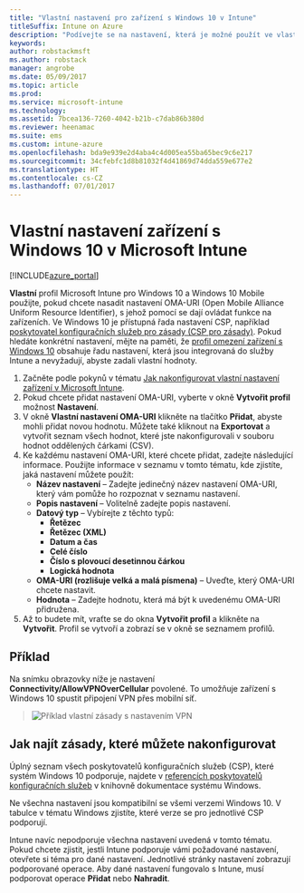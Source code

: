 ```yaml
---
title: "Vlastní nastavení pro zařízení s Windows 10 v Intune"
titleSuffix: Intune on Azure
description: "Podívejte se na nastavení, která je možné použít ve vlastním profilu Windows 10."
keywords: 
author: robstackmsft
ms.author: robstack
manager: angrobe
ms.date: 05/09/2017
ms.topic: article
ms.prod: 
ms.service: microsoft-intune
ms.technology: 
ms.assetid: 7bcea136-7260-4042-b21b-c7dab86b380d
ms.reviewer: heenamac
ms.suite: ems
ms.custom: intune-azure
ms.openlocfilehash: bda9e939e2d4aba4c4d005ea55ba65bec9c6e217
ms.sourcegitcommit: 34cfebfc1d8b81032f4d41869d74dda559e677e2
ms.translationtype: HT
ms.contentlocale: cs-CZ
ms.lasthandoff: 07/01/2017
---
```

# <a name="custom-device-settings-for-windows-10-devices-in-microsoft-intune"></a>Vlastní nastavení zařízení s Windows 10 v Microsoft Intune

[!INCLUDE[azure_portal](./includes/azure_portal.md)]

 **Vlastní** profil Microsoft Intune pro Windows 10 a Windows 10 Mobile použijte, pokud chcete nasadit nastavení OMA-URI (Open Mobile Alliance Uniform Resource Identifier), s jehož pomocí se dají ovládat funkce na zařízeních. Ve Windows 10 je přístupná řada nastavení CSP, například [poskytovatel konfiguračních služeb pro zásady (CSP pro zásady)](https://technet.microsoft.com/itpro/windows/manage/how-it-pros-can-use-configuration-service-providers).
Pokud hledáte konkrétní nastavení, mějte na paměti, že [profil omezení zařízení s Windows 10](device-restrictions-windows-10.md) obsahuje řadu nastavení, která jsou integrovaná do služby Intune a nevyžadují, abyste zadali vlastní hodnoty.

1. Začněte podle pokynů v tématu [Jak nakonfigurovat vlastní nastavení zařízení v Microsoft Intune](custom-settings-configure.md).
2. Pokud chcete přidat nastavení OMA-URI, vyberte v okně **Vytvořit profil** možnost **Nastavení**.
3. V okně **Vlastní nastavení OMA-URI** klikněte na tlačítko **Přidat**, abyste mohli přidat novou hodnotu. Můžete také kliknout na **Exportovat** a vytvořit seznam všech hodnot, které jste nakonfigurovali v souboru hodnot oddělených čárkami (CSV).
4. Ke každému nastavení OMA-URI, které chcete přidat, zadejte následující informace. Použijte informace v seznamu v tomto tématu, kde zjistíte, jaká nastavení můžete použít:
    - **Název nastavení** – Zadejte jedinečný název nastavení OMA-URI, který vám pomůže ho rozpoznat v seznamu nastavení.
    - **Popis nastavení** – Volitelně zadejte popis nastavení.
    - **Datový typ** – Vybírejte z těchto typů:
        - **Řetězec**
        - **Řetězec (XML)**
        - **Datum a čas**
        - **Celé číslo**
        - **Číslo s plovoucí desetinnou čárkou**
        - **Logická hodnota**
    - **OMA-URI (rozlišuje velká a malá písmena)** – Uveďte, který OMA-URI chcete nastavit.
    - **Hodnota** – Zadejte hodnotu, která má být k uvedenému OMA-URI přidružena.
5. Až to budete mít, vraťte se do okna **Vytvořit profil** a klikněte na **Vytvořit**.
Profil se vytvoří a zobrazí se v okně se seznamem profilů.

## <a name="example"></a>Příklad
Na snímku obrazovky níže je nastavení **Connectivity/AllowVPNOverCellular** povolené. To umožňuje zařízení s Windows 10 spustit připojení VPN přes mobilní síť.

> ![Příklad vlastní zásady s nastavením VPN](./media/custom-policy-example.png)


## <a name="how-to-find-the-policies-you-can-configure"></a>Jak najít zásady, které můžete nakonfigurovat

Úplný seznam všech poskytovatelů konfiguračních služeb (CSP), které systém Windows 10 podporuje, najdete v [referencích poskytovatelů konfiguračních služeb](https://msdn.microsoft.com/windows/hardware/commercialize/customize/mdm/configuration-service-provider-reference) v knihovně dokumentace systému Windows.

Ne všechna nastavení jsou kompatibilní se všemi verzemi Windows 10. V tabulce v tématu Windows zjistíte, které verze se pro jednotlivé CSP podporují.

Intune navíc nepodporuje všechna nastavení uvedená v tomto tématu. Pokud chcete zjistit, jestli Intune podporuje vámi požadované nastavení, otevřete si téma pro dané nastavení. Jednotlivé stránky nastavení zobrazují podporované operace. Aby dané nastavení fungovalo s Intune, musí podporovat operace **Přidat** nebo **Nahradit**.


